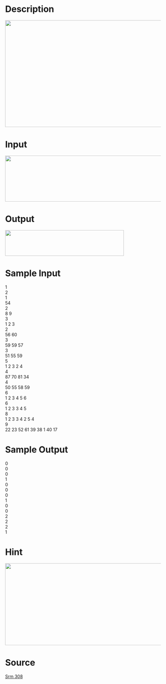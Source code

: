 
# Description

<div class="content"><p><img height="344" alt="" width="659" src="source/bzoj/2708/img/aHR0cHM6Ly9seWRzeS5jb20vSnVkZ2VPbmxpbmUvdXBsb2FkLzIwMTIwNC9UMmRlcy5naWY=.gif"/></p>
<p></p></div>

# Input

<div class="content"><p><img height="148" alt="" width="616" src="source/bzoj/2708/img/aHR0cHM6Ly9seWRzeS5jb20vSnVkZ2VPbmxpbmUvdXBsb2FkLzIwMTIwNC9UMmlucHV0LmdpZg==.gif"/></p></div>

# Output

<div class="content"><p><img height="83" alt="" width="384" src="source/bzoj/2708/img/aHR0cHM6Ly9seWRzeS5jb20vSnVkZ2VPbmxpbmUvdXBsb2FkLzIwMTIwNC9UMm91dHB1dC5naWY=.gif"/></p></div>

# Sample Input

<div class="content"><span class="sampledata">1<br/>
2<br/>
1<br/>
54<br/>
2<br/>
8 9<br/>
3<br/>
1 2 3<br/>
2<br/>
56 60<br/>
3<br/>
59 59 57<br/>
3<br/>
51 55 59<br/>
5<br/>
1 2 3 2 4<br/>
4<br/>
87 70 81 34<br/>
4<br/>
50 55 58 59<br/>
6<br/>
1 2 3 4 5 6<br/>
6<br/>
1 2 3 3 4 5<br/>
8<br/>
1 2 3 3 4 2 5 4<br/>
9<br/>
22 23 52 61 39 38 1 40 17<br/>
</span></div>

# Sample Output

<div class="content"><span class="sampledata">0<br/>
0<br/>
0<br/>
1<br/>
0<br/>
0<br/>
0<br/>
1<br/>
0<br/>
0<br/>
2<br/>
2<br/>
2<br/>
1<br/>
</span></div>

# Hint

<div class="content"><p></p><p><img height="264" alt="" width="646" src="source/bzoj/2708/img/aHR0cHM6Ly9seWRzeS5jb20vSnVkZ2VPbmxpbmUvdXBsb2FkLzIwMTIwNC9UMmhpbnQuZ2lm.gif"/></p><p></p></div>

# Source

<div class="content"><p><a href="problemset.php?search=Srm 308">Srm 308</a></p></div>

